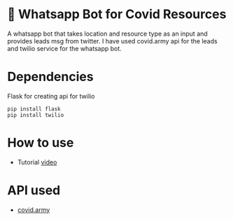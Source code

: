 # 🤖 Whatsapp Bot for Covid Resources

A whatsapp bot that takes location and resource type as an input and provides leads msg from twitter. I have used covid.army api for the leads and twilio service for the whatsapp bot.

# Dependencies

Flask for creating api for twilio
```
pip install flask
pip install twilio
```

# How to use
- Tutorial [video](https://moizrajkotwala.netlify.app/img/portfolio/covid_bot.mp4)


# API used
- [covid.army](https://api.covid.army/)

